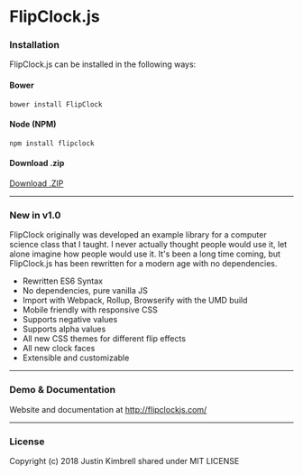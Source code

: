 # FlipClock.js

### Installation

FlipClock.js can be installed in the following ways:

#### Bower

	bower install FlipClock

#### Node (NPM)

	npm install flipclock

#### Download .zip

[Download .ZIP](https://github.com/objectivehtml/FlipClock/releases)

---

### New in v1.0

FlipClock originally was developed an example library for a computer science class that I taught. I never actually thought people would use it, let alone imagine how people would use it. It's been a long time coming, but FlipClock.js has been rewritten for a modern age with no dependencies.

- Rewritten ES6 Syntax
- No dependencies, pure vanilla JS
- Import with Webpack, Rollup, Browserify with the UMD build
- Mobile friendly with responsive CSS
- Supports negative values
- Supports alpha values
- All new CSS themes for different flip effects
- All new clock faces
- Extensible and customizable

---

### Demo & Documentation

Website and documentation at http://flipclockjs.com/

---

### License

Copyright (c) 2018 Justin Kimbrell shared under MIT LICENSE

